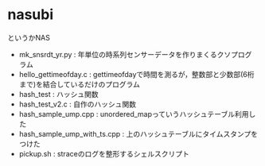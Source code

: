 # nasubi
というかNAS

* mk_snsrdt_yr.py : 年単位の時系列センサーデータを作りまくるクソプログラム
* hello_gettimeofday.c : gettimeofdayで時間を測るが，整数部と少数部(6桁まで)を結合しているだけのプログラム
* hash_test : ハッシュ関数
* hash_test_v2.c : 自作のハッシュ関数
* hash_sample_ump.cpp : unordered_mapっていうハッシュテーブル利用した
* hash_sample_ump_with_ts.cpp : 上のハッシュテーブルにタイムスタンプをつけた
* pickup.sh : straceのログを整形するシェルスクリプト
